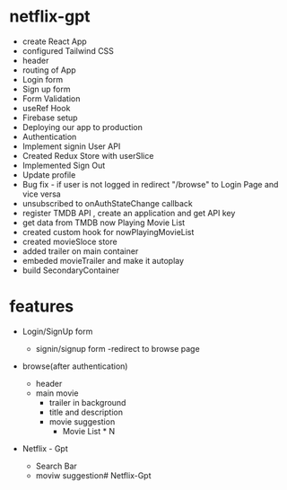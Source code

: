 # netflix-gpt

- create React App
- configured Tailwind CSS
- header
- routing of App
- Login form
- Sign up form
- Form Validation
- useRef Hook
- Firebase setup
- Deploying our app to production
- Authentication
- Implement signin User API
- Created Redux Store with userSlice 
- Implemented Sign Out
- Update profile
- Bug fix - if user is not logged in redirect "/browse" to Login Page and vice versa
- unsubscribed to onAuthStateChange callback
- register TMDB API , create an application and get API key
- get data from TMDB now Playing Movie List
- created custom hook for nowPlayingMovieList
- created movieSloce store
- added trailer on main container
- embeded movieTrailer and make it autoplay
- build SecondaryContainer


# features
- Login/SignUp form
    - signin/signup form
    -redirect to browse page

- browse(after authentication)
    - header
    - main movie
        - trailer in background
        - title and description
        - movie suggestion
            - Movie List * N

- Netflix - Gpt
    - Search Bar
    - moviw suggestion# Netflix-Gpt
